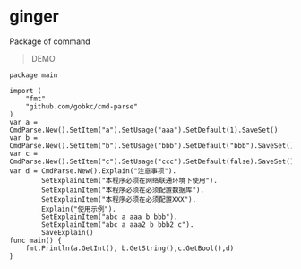 # ginger
Package of command

> DEMO

    package main

    import (
        "fmt"
        "github.com/gobkc/cmd-parse"
    )
    var a = CmdParse.New().SetItem("a").SetUsage("aaa").SetDefault(1).SaveSet()
    var b = CmdParse.New().SetItem("b").SetUsage("bbb").SetDefault("bbb").SaveSet()
    var c = CmdParse.New().SetItem("c").SetUsage("ccc").SetDefault(false).SaveSet()
    var d = CmdParse.New().Explain("注意事项").
            SetExplainItem("本程序必须在网络联通环境下使用").
            SetExplainItem("本程序必须在必须配置数据库").
            SetExplainItem("本程序必须在必须配置XXX").
            Explain("使用示例").
            SetExplainItem("abc a aaa b bbb").
            SetExplainItem("abc a aaa2 b bbb2 c").
            SaveExplain()
    func main() {
        fmt.Println(a.GetInt(), b.GetString(),c.GetBool(),d)
    }

